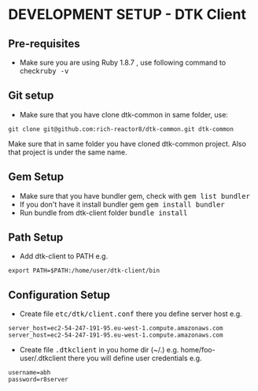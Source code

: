 DEVELOPMENT SETUP - DTK Client
==============================

Pre-requisites
----------------------

- Make sure you are using Ruby 1.8.7 , use following command to check<tt>ruby -v</tt>

Git setup
----------------------

- Make sure that you have clone dtk-common in same folder, use: 

```
git clone git@github.com:rich-reactor8/dtk-common.git dtk-common
```

Make sure that in same folder you have cloned dtk-common project. Also that project is under the same name.

Gem Setup
----------------------

- Make sure that you have bundler gem, check with <tt>gem list bundler</tt>
- If you don't have it install bundler gem <tt>gem install bundler</tt>
- Run bundle from dtk-client folder <tt>bundle install</tt>

Path Setup
----------------------

- Add dtk-client to PATH e.g.

```
export PATH=$PATH:/home/user/dtk-client/bin
```

Configuration Setup
----------------------

- Create file <tt>etc/dtk/client.conf</tt> there you define server host e.g.

```
server_host=ec2-54-247-191-95.eu-west-1.compute.amazonaws.com
server_host=ec2-54-247-191-95.eu-west-1.compute.amazonaws.com
```

- Create file <tt>.dtkclient</tt> in you home dir (~/.) e.g. home/foo-user/.dtkclient
  there you will define user credentials e.g.

```
username=abh
password=r8server
```
